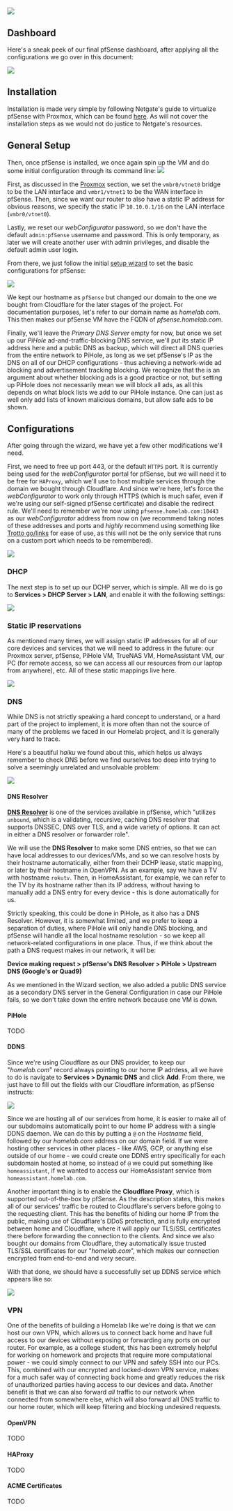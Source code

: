 # ![](../media/pfsense_logo.png)

## Dashboard

Here's a sneak peek of our final pfSense dashboard, after applying all the configurations we go over in this document:

![](../media/pfsense_final_dashboard.png)

## Installation

Installation is made very simple by following Netgate's guide to virtualize pfSense with Proxmox, which can be found [here](https://docs.netgate.com/pfsense/en/latest/recipes/virtualize-proxmox-ve.html). As will not cover the installation steps as we would not do justice to Netgate's resources.

## General Setup

Then, once pfSense is installed, we once again spin up the VM and do some initial configuration through its command line:
![](../media/pfsense_cml.png)

First, as discussed in the [Proxmox](1_proxmox.md) section, we set the `vmbr0/vtnet0` bridge to be the LAN interface and `vmbr1/vtnet1` to be the WAN interface in pfSense. Then, since we want our router to also have a static IP address for obvious reasons, we specify the static IP `10.10.0.1/16` on the LAN interface (`vmbr0/vtnet0`).

Lastly, we reset our *webConfigurator* password, so we don't have the default `admin:pfSense` username and password. This is only temporary, as later we will create another user with admin privileges, and disable the default admin user login.

From there, we just follow the initial [setup wizard](https://docs.netgate.com/pfsense/en/latest/config/setup-wizard.html) to set the basic configurations for pfSense:

![](../media/pfsense_wizard.png)

We kept our hostname as `pfSense` but changed our domain to the one we bought from Cloudflare for the later stages of the project. For documentation purposes, let's refer to our domain name as *homelab.com*. This then makes our pfSense VM have the FQDN of *pfsense.homelab.com*.

Finally, we'll leave the *Primary DNS Server* empty for now, but once we set up our *PiHole* ad-and-traffic-blocking DNS service, we'll put its static IP address here and a public DNS as backup, which will direct all DNS queries from the entire network to PiHole, as long as we set pfSense's IP as the DNS on all of our DHCP configurations - thus achieving a network-wide ad blocking and advertisement tracking blocking. We recognize that the is an argument about whether blocking ads is a good practice or not, but setting up PiHole does not necessarily mean we will block all ads, as all this depends on what block lists we add to our PiHole instance. One can just as well only add lists of known malicious domains, but allow safe ads to be shown.

## Configurations

After going through the wizard, we have yet a few other modifications we'll need.

First, we need to free up port 443, or the default `HTTPS` port. It is currently being used for the *webConfigurator* portal for pfSense, but we will need it to be free for `HAProxy`, which we'll use to host multiple services through the domain we bought through Cloudflare. And since we're here, let's force the *webConfigurator* to work only through HTTPS (which is much safer, even if we're using our self-signed pfSense certificate) and disable the redirect rule. We'll need to remember we're now using `pfsense.homelab.com:10443` as our *webConfigurator* address from now on (we recommend taking notes of these addresses and ports and *highly* recommend using something like [Trotto go/links](https://www.trot.to/) for ease of use, as this will not be the only service that runs on a custom port which needs to be remembered).

![](../media/pfsense_webconfigurator_port.png)

### DHCP

The next step is to set up our DCHP server, which is simple. All we do is go to **Services > DHCP Server > LAN**, and enable it with the following settings:

![](../media/pfsense_dchp.png)

### Static IP reservations

As mentioned many times, we will assign static IP addresses for all of our core devices and services that we will need to address in the future: our Proxmox server, pfSense, PiHole VM, TrueNAS VM, HomeAssistant VM, our PC (for remote access, so we can access all our resources from our laptop from anywhere), etc. All of these static mappings live here.

![](../media/pfsense_dchp_leases.png)

### DNS

While DNS is not strictly speaking a hard concept to understand, or a hard part of the project to implement, it is more often than not the source of many of the problems we faced in our Homelab project, and it is generally very hard to trace.

Here's a beautiful *haiku* we found about this, which helps us always remember to check DNS before we find ourselves too deep into trying to solve a seemingly unrelated and unsolvable problem:

![](https://www.cyberciti.biz/media/new/cms/2017/04/dns.jpg)

#### DNS Resolver

[**DNS Resolver**](https://docs.netgate.com/pfsense/en/latest/services/dns/resolver.html) is one of the services available in pfSense, which "utilizes `unbound`, which is a validating, recursive, caching DNS resolver that supports DNSSEC, DNS over TLS, and a wide variety of options. It can act in either a DNS resolver or forwarder role".

We will use the **DNS Resolver** to make some DNS entries, so that we can have local addresses to our devices/VMs, and so we can resolve hosts by their hostname automatically, either from their DCHP lease, static mapping, or later by their hostname in OpenVPN. As an example, say we have a TV with hostname `rokutv`. Then, in HomeAssistant, for example, we can refer to the TV by its hostname rather than its IP address, without having to manually add a DNS entry for every device - this is done automatically for us.

Strictly speaking, this could be done in PiHole, as it also has a DNS Resolver. However, it is somewhat limited, and we prefer to keep a separation of duties, where PiHole will only handle DNS blocking, and pfSense will handle all the local hostname resolution - so we keep all network-related configurations in one place. Thus, if we think about the path a DNS request makes in our network, it will be:

**Device making request > pfSense's DNS Resolver > PiHole > Upstream DNS (Google's or Quad9)**

As we mentioned in the Wizard section, we also added a public DNS service as a secondary DNS server in the General Configuration in case our PiHole fails, so we don't take down the entire network because one VM is down.

#### PiHole

TODO

#### DDNS

Since we're using Cloudflare as our DNS provider, to keep our "*homelab.com*" record always pointing to our home IP adrdess, all we have to do is navigate to **Services > Dynamic DNS** and click **Add**. From there, we just have to fill out the fields with our Cloudflare information, as pfSense instructs:

![](../media/pfsense_ddns_setup.png)

Since we are hosting all of our services from home, it is easier to make all of our subdomains automatically point to our home IP address with a single DDNS daemon. We can do this by putting a `@` on the *Hostname* field, followed by our *homelab.com* address on our domain field. If we were hosting other services in other places - like AWS, GCP, or anything else outside of our home - we could create one DDNS entry specifically for each subdomain hosted at home, so instead of `@` we could put something like `homeassistant`, if we wanted to access our HomeAssistant service from `homeassistant.homelab.com`.

Another important thing is to enable the **Cloudflare Proxy**, which is supported out-of-the-box by pfSense. As the description states, this makes all of our services' traffic be routed to Cloudflare's servers before going to the requesting client. This has the benefits of hiding our home IP from the public, making use of Cloudflare's DDoS protection, and is fully encrypted between home and Cloudflare, where it will apply our TLS/SSL certificates there before forwarding the connection to the clients. And since we also bought our domains from Cloudflare, they automatically issue trusted TLS/SSL certificates for our "*homelab.com*", which makes our connection encrypted from end-to-end and very secure.

With that done, we should have a successfully set up DDNS service which appears like so:

![](../media/pfsense_ddns.png)

### VPN

One of the benefits of building a Homelab like we're doing is that we can host our own VPN, which allows us to connect back home and have full access to our devices without exposing or forwarding any ports on our router. For example, as a college student, this has been extremely helpful for working on homework and projects that require more computational power - we could simply connect to our VPN and safely SSH into our PCs. This, combined with our encrypted and locked-down VPN service, makes for a much safer way of connecting back home and greatly reduces the risk of unauthorized parties having access to our devices and data. Another benefit is that we can also forward *all* traffic to our network when connected from somewhere else, which will also forward all DNS traffic to our home router, which will keep filtering and blocking undesired requests.

#### OpenVPN

TODO

#### HAProxy

TODO

#### ACME Certificates

TODO
